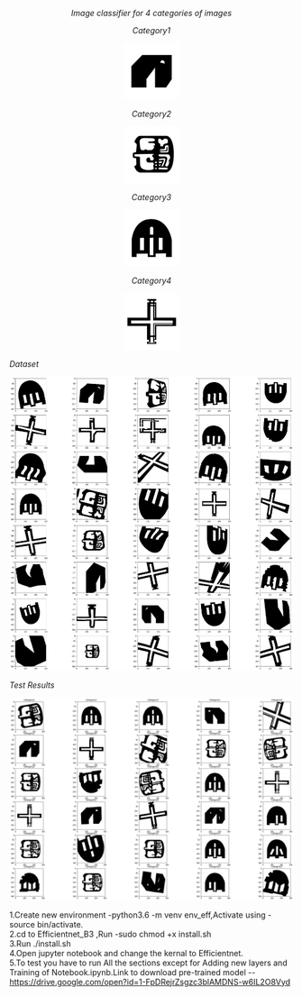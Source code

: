 <p align="center">
<em>Image classifier for 4 categories of images</em>
</p>
<p align="center">
<em>Category1</em>
</p>
<p align="center">
<img src="https://github.com/Aakroat/EfficientNet_B3/blob/master/Images/1052.png"| width=100>
</p>
<p align="center">
<em>Category2</em>
</p>
<p align="center">
<img src="https://github.com/Aakroat/EfficientNet_B3/blob/master/Images/6052.png" | width=100>
</p>
<p align="center">
<em>Category3</em>
</p>
<p align="center">
<img src="https://github.com/Aakroat/EfficientNet_B3/blob/master/Images/4052.png" | width=100>
</p>
<p align="center">
<em>Category4</em>
</p>
<p align="center">
<img src="https://github.com/Aakroat/EfficientNet_B3/blob/master/Images/C053.png" | width=100>
</p>
<em>Dataset</em>
</p>
<p align="center">
<img src="https://github.com/Aakroat/EfficientNet_B3/blob/master/Images/dataset.png">
</p>
<em>Test Results</em>
</p>
<p align="center">
<img src="https://github.com/Aakroat/EfficientNet_B3/blob/master/Images/result.png">
</p>

1.Create new environment -python3.6 -m venv env_eff,Activate using -source bin/activate. <br/>
2.cd to Efficientnet_B3 ,Run -sudo chmod +x install.sh <br/>
3.Run ./install.sh <br/>
4.Open jupyter notebook and change the kernal to Efficientnet.<br/>
5.To test you have to run All the sections except for Adding new layers and Training of Notebook.ipynb.Link to download pre-trained model --https://drive.google.com/open?id=1-FpDRejrZsgzc3blAMDNS-w6IL2O8Vyd 
